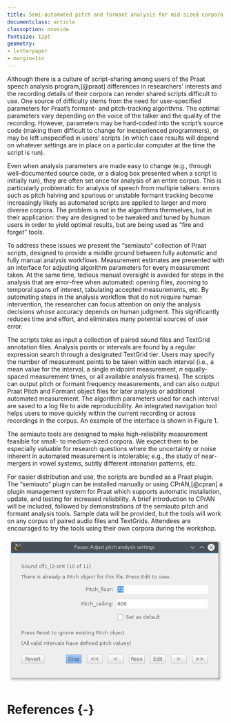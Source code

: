 ```yaml
---
title: Semi-automated pitch and formant analysis for mid-sized corpora
documentclass: article
classoption: oneside
fontsize: 12pt
geometry:
- letterpaper
- margin=1in
---
```


Although there is a culture of script-sharing among users of the Praat speech analysis program,[@praat] differences in researchers’ interests and the recording details of their corpora can render shared scripts difficult to use.
One source of difficulty stems from the need for user-specified parameters for Praat’s formant- and pitch-tracking algorithms.
The optimal parameters vary depending on the voice of the talker and the quality of the recording.
However, parameters may be hard-coded into the script’s source code (making them difficult to change for inexperienced programmers), or may be left unspecified in users’ scripts (in which case results will depend on whatever settings are in place on a particular computer at the time the script is run).

Even when analysis parameters are made easy to change (e.g., through well-documented source code, or a dialog box presented when a script is initially run), they are often set once for analysis of an entire corpus.
This is particularly problematic for analysis of speech from multiple talkers: errors such as pitch halving and spurious or unstable formant tracking become increasingly likely as automated scripts are applied to larger and more diverse corpora.
The problem is not in the algorithms themselves, but in their application: they are designed to be tweaked and tuned by human users in order to yield optimal results, but are being used as “fire and forget” tools.

To address these issues we present the “semiauto” collection of Praat scripts, designed to provide a middle ground between fully automatic and fully manual analysis workflows.
Measurement estimates are presented with an interface for adjusting algorithm parameters for every measurement taken.
At the same time, tedious manual oversight is avoided for steps in the analysis that are error-free when automated: opening files, zooming to temporal spans of interest, tabulating accepted measurements, etc.
By automating steps in the analysis workflow that do not require human intervention, the researcher can focus attention on only the analysis decisions whose accuracy depends on human judgment.
This significantly reduces time and effort, and eliminates many potential sources of user error.

The scripts take as input a collection of paired sound files and TextGrid annotation files.
Analysis points or intervals are found by a regular expression search through a designated TextGrid tier.
Users may specify the number of measurment points to be taken within each interval (i.e., a mean value for the interval, a single midpoint measurement, _n_ equally-spaced measurement times, or all available analysis frames).
The scripts can output pitch or formant frequency measurements, and can also output Praat Pitch and Formant object files for later analysis or additional automated measurement.
The algorithm parameters used for each interval are saved to a log file to aide reproducibility.
An integrated navigation tool helps users to move quickly within the current recording or across recordings in the corpus.
An example of the interface is shown in Figure 1.

The semiauto tools are designed to make high-reliability measurement feasible for small- to medium-sized corpora.
We expect them to be especially valuable for research questions where the uncertainty or noise inherent in automated measurement is intolerable; e.g., the study of near-mergers in vowel systems, subtly different intonation patterns, etc.

For easier distribution and use, the scripts are bundled as a Praat plugin.
The “semiauto” plugin can be installed manually or using CPrAN,[@cpran] a plugin management system for Praat which supports automatic installation, update, and testing for increased reliability.
A brief introduction to CPrAN will be included, followed by demonstrations of the semiauto pitch and formant analysis tools.
Sample data will be provided, but the tools will work on any corpus of paired audio files and TextGrids.
Attendees are encouraged to try the tools using their own corpora during the workshop.

![Screenshot of the semiauto pitch tool interface during an analysis session.](screenshot.png)

# References {-}
